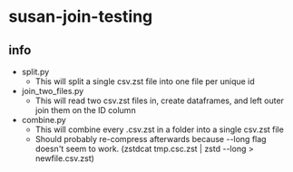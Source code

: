 # susan-join-testing

## info

- split.py
    - This will split a single csv.zst file into one file per unique id
- join_two_files.py
    - This will read two csv.zst files in, create dataframes, and left outer join them on the ID column
- combine.py
    - This will combine every .csv.zst in a folder into a single csv.zst file
    - Should probably re-compress afterwards because --long flag doesn't seem to work. (zstdcat tmp.csc.zst | zstd --long > newfile.csv.zst)
